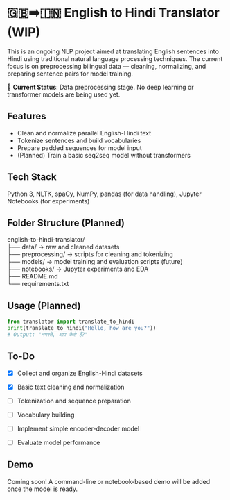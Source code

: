 
# 🇬🇧➡️🇮🇳 English to Hindi Translator (WIP)

This is an ongoing NLP project aimed at translating English sentences into Hindi using traditional natural language processing techniques. The current focus is on preprocessing bilingual data — cleaning, normalizing, and preparing sentence pairs for model training.

🚧 **Current Status**: Data preprocessing stage. No deep learning or transformer models are being used yet.

## Features

- Clean and normalize parallel English-Hindi text
- Tokenize sentences and build vocabularies
- Prepare padded sequences for model input
- (Planned) Train a basic seq2seq model without transformers

## Tech Stack

Python 3, NLTK, spaCy, NumPy, pandas (for data handling), Jupyter Notebooks (for experiments)

## Folder Structure (Planned)

english-to-hindi-translator/  
├── data/ → raw and cleaned datasets  
├── preprocessing/ → scripts for cleaning and tokenizing  
├── models/ → model training and evaluation scripts (future)  
├── notebooks/ → Jupyter experiments and EDA   
├── README.md  
└── requirements.txt  

## Usage (Planned)

```python
from translator import translate_to_hindi
print(translate_to_hindi("Hello, how are you?"))
# Output: "नमस्ते, आप कैसे हैं?"
````

## To-Do

* [x] Collect and organize English-Hindi datasets
* [x] Basic text cleaning and normalization
* [ ] Tokenization and sequence preparation
* [ ] Vocabulary building
* [ ] Implement simple encoder-decoder model
* [ ] Evaluate model performance


## Demo

Coming soon! A command-line or notebook-based demo will be added once the model is ready.

